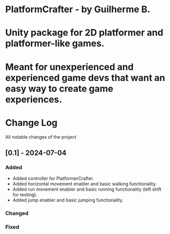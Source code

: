 # PlatformCrafter - by Guilherme B.

# Unity package for 2D platformer and platformer-like games.
# Meant for unexperienced and experienced game devs that want an easy way to create game experiences.


# Change Log
All notable changes of the project
 
## [0.1] - 2024-07-04
 
### Added
- Added controller for PlatformerCrafter.
- Added horizontal movement enabler and basic walking functionality.
- Added run movement enabler and basic running functionality (left shift for testing).
- Added jump enabler and basic jumping functionality.
 
### Changed
 
### Fixed
